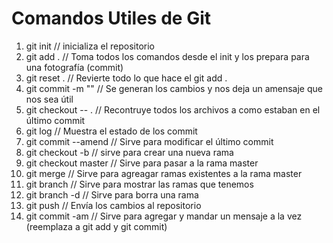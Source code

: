 # Comandos Utiles de Git

1. git init            // inicializa el repositorio
2. git add .           // Toma todos los comandos desde el init y los prepara para una fotografía (commit)
3. git reset .         // Revierte todo lo que hace el git add .
4. git commit -m ""    // Se generan los cambios y nos deja un amensaje que nos sea útil
5. git checkout -- .   // Recontruye todos los archivos a como estaban en el último commit
6. git log             // Muestra el estado de los commit
7. git commit --amend  // Sirve para modificar el último commit
8. git checkout -b     // sirve para crear una nueva rama
9. git checkout master // Sirve para pasar a la rama master
10. git merge          // Sirve para agreagar ramas existentes a la rama master
11. git branch         // Sirve para mostrar las ramas que tenemos
12. git branch -d      // Sirve para borra una rama
13. git push           // Envía los cambios al repositorio
14. git commit -am     // Sirve para agregar y mandar un mensaje a la vez (reemplaza a git add y git commit)